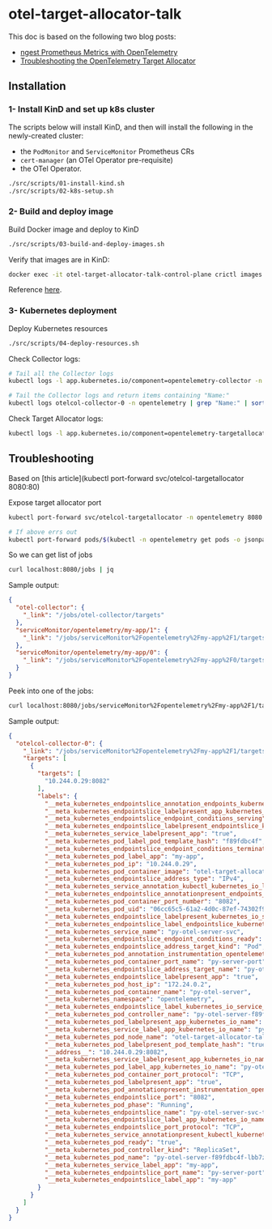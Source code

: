 # otel-target-allocator-talk

This doc is based on the following two blog posts:

* [ngest Prometheus Metrics with OpenTelemetry](https://trstringer.com/opentelemetry-prometheus-metrics/)
* [Troubleshooting the OpenTelemetry Target Allocator](https://trstringer.com/opentelemetry-target-allocator-troubleshooting/)

## Installation

### 1- Install KinD and set up k8s cluster

The scripts below will install KinD, and then will install the following in the newly-created cluster:

* the `PodMonitor` and `ServiceMonitor` Prometheus CRs
* `cert-manager` (an OTel Operator pre-requisite)
* the OTel Operator.

```bash
./src/scripts/01-install-kind.sh
./src/scripts/02-k8s-setup.sh
```

### 2- Build and deploy image

Build Docker image and deploy to KinD

```bash
./src/scripts/03-build-and-deploy-images.sh
```

Verify that images are in KinD:

```bash
docker exec -it otel-target-allocator-talk-control-plane crictl images | grep target-allocator
```

Reference [here](https://kind.sigs.k8s.io/docs/user/quick-start/#loading-an-image-into-your-cluster).

### 3- Kubernetes deployment

Deploy Kubernetes resources

```bash
./src/scripts/04-deploy-resources.sh
```

Check Collector logs:

```bash
# Tail all the Collector logs
kubectl logs -l app.kubernetes.io/component=opentelemetry-collector -n opentelemetry --follow

# Tail the Collector logs and return items containing "Name:"
kubectl logs otelcol-collector-0 -n opentelemetry | grep "Name:" | sort | uniq
```

Check Target Allocator logs:

```bash
kubectl logs -l app.kubernetes.io/component=opentelemetry-targetallocator -n opentelemetry --follow
```

## Troubleshooting

Based on [this article](kubectl port-forward svc/otelcol-targetallocator 8080:80)

Expose target allocator port

```bash
kubectl port-forward svc/otelcol-targetallocator -n opentelemetry 8080:80

# If above errs out
kubectl port-forward pods/$(kubectl -n opentelemetry get pods -o jsonpath='{.items[1].metadata.name}') 8080:80 -n opentelemetry
```

So we can get list of jobs

```bash
curl localhost:8080/jobs | jq
```

Sample output:

```json
{
  "otel-collector": {
    "_link": "/jobs/otel-collector/targets"
  },
  "serviceMonitor/opentelemetry/my-app/1": {
    "_link": "/jobs/serviceMonitor%2Fopentelemetry%2Fmy-app%2F1/targets"
  },
  "serviceMonitor/opentelemetry/my-app/0": {
    "_link": "/jobs/serviceMonitor%2Fopentelemetry%2Fmy-app%2F0/targets"
  }
}
```

Peek into one of the jobs:

```bash
curl localhost:8080/jobs/serviceMonitor%2Fopentelemetry%2Fmy-app%2F1/targets | jq
```

Sample output:

```json
{
  "otelcol-collector-0": {
    "_link": "/jobs/serviceMonitor%2Fopentelemetry%2Fmy-app%2F1/targets?collector_id=otelcol-collector-0",
    "targets": [
      {
        "targets": [
          "10.244.0.29:8082"
        ],
        "labels": {
          "__meta_kubernetes_endpointslice_annotation_endpoints_kubernetes_io_last_change_trigger_time": "2024-02-28T18:09:34Z",
          "__meta_kubernetes_endpointslice_labelpresent_app_kubernetes_io_name": "true",
          "__meta_kubernetes_endpointslice_endpoint_conditions_serving": "true",
          "__meta_kubernetes_endpointslice_labelpresent_endpointslice_kubernetes_io_managed_by": "true",
          "__meta_kubernetes_service_labelpresent_app": "true",
          "__meta_kubernetes_pod_label_pod_template_hash": "f89fdbc4f",
          "__meta_kubernetes_endpointslice_endpoint_conditions_terminating": "false",
          "__meta_kubernetes_pod_label_app": "my-app",
          "__meta_kubernetes_pod_ip": "10.244.0.29",
          "__meta_kubernetes_pod_container_image": "otel-target-allocator-talk:0.1.0-py-otel-server",
          "__meta_kubernetes_endpointslice_address_type": "IPv4",
          "__meta_kubernetes_service_annotation_kubectl_kubernetes_io_last_applied_configuration": "{\"apiVersion\":\"v1\",\"kind\":\"Service\",\"metadata\":{\"annotations\":{},\"labels\":{\"app\":\"my-app\",\"app.kubernetes.io/name\":\"py-otel-server\"},\"name\":\"py-otel-server-svc\",\"namespace\":\"opentelemetry\"},\"spec\":{\"ports\":[{\"name\":\"py-server-port\",\"port\":8082,\"protocol\":\"TCP\",\"targetPort\":\"py-server-port\"}],\"selector\":{\"app.kubernetes.io/name\":\"py-otel-server\"}}}\n",
          "__meta_kubernetes_endpointslice_annotationpresent_endpoints_kubernetes_io_last_change_trigger_time": "true",
          "__meta_kubernetes_pod_container_port_number": "8082",
          "__meta_kubernetes_pod_uid": "06cc65c5-61a2-4d0c-87ef-74302f977d48",
          "__meta_kubernetes_endpointslice_labelpresent_kubernetes_io_service_name": "true",
          "__meta_kubernetes_endpointslice_label_endpointslice_kubernetes_io_managed_by": "endpointslice-controller.k8s.io",
          "__meta_kubernetes_service_name": "py-otel-server-svc",
          "__meta_kubernetes_endpointslice_endpoint_conditions_ready": "true",
          "__meta_kubernetes_endpointslice_address_target_kind": "Pod",
          "__meta_kubernetes_pod_annotation_instrumentation_opentelemetry_io_inject_python": "true",
          "__meta_kubernetes_pod_container_port_name": "py-server-port",
          "__meta_kubernetes_endpointslice_address_target_name": "py-otel-server-f89fdbc4f-lbb7z",
          "__meta_kubernetes_endpointslice_labelpresent_app": "true",
          "__meta_kubernetes_pod_host_ip": "172.24.0.2",
          "__meta_kubernetes_pod_container_name": "py-otel-server",
          "__meta_kubernetes_namespace": "opentelemetry",
          "__meta_kubernetes_endpointslice_label_kubernetes_io_service_name": "py-otel-server-svc",
          "__meta_kubernetes_pod_controller_name": "py-otel-server-f89fdbc4f",
          "__meta_kubernetes_pod_labelpresent_app_kubernetes_io_name": "true",
          "__meta_kubernetes_service_label_app_kubernetes_io_name": "py-otel-server",
          "__meta_kubernetes_pod_node_name": "otel-target-allocator-talk-control-plane",
          "__meta_kubernetes_pod_labelpresent_pod_template_hash": "true",
          "__address__": "10.244.0.29:8082",
          "__meta_kubernetes_service_labelpresent_app_kubernetes_io_name": "true",
          "__meta_kubernetes_pod_label_app_kubernetes_io_name": "py-otel-server",
          "__meta_kubernetes_pod_container_port_protocol": "TCP",
          "__meta_kubernetes_pod_labelpresent_app": "true",
          "__meta_kubernetes_pod_annotationpresent_instrumentation_opentelemetry_io_inject_python": "true",
          "__meta_kubernetes_endpointslice_port": "8082",
          "__meta_kubernetes_pod_phase": "Running",
          "__meta_kubernetes_endpointslice_name": "py-otel-server-svc-t2wgv",
          "__meta_kubernetes_endpointslice_label_app_kubernetes_io_name": "py-otel-server",
          "__meta_kubernetes_endpointslice_port_protocol": "TCP",
          "__meta_kubernetes_service_annotationpresent_kubectl_kubernetes_io_last_applied_configuration": "true",
          "__meta_kubernetes_pod_ready": "true",
          "__meta_kubernetes_pod_controller_kind": "ReplicaSet",
          "__meta_kubernetes_pod_name": "py-otel-server-f89fdbc4f-lbb7z",
          "__meta_kubernetes_service_label_app": "my-app",
          "__meta_kubernetes_endpointslice_port_name": "py-server-port",
          "__meta_kubernetes_endpointslice_label_app": "my-app"
        }
      }
    ]
  }
}
```